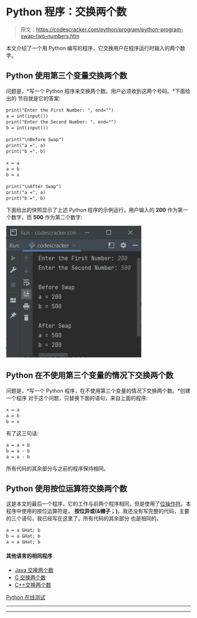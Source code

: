 # Python 程序：交换两个数

> 原文：<https://codescracker.com/python/program/python-program-swap-two-numbers.htm>

本文介绍了一个用 Python 编写的程序，它交换用户在程序运行时输入的两个数字。

## Python 使用第三个变量交换两个数

问题是，*写一个 Python 程序来交换两个数。用户必须收到这两个号码。*下面给出的 节目就是它的答案:

```
print("Enter the First Number: ", end="")
a = int(input())
print("Enter the Second Number: ", end="")
b = int(input())

print("\nBefore Swap")
print("a =", a)
print("b =", b)

x = a
a = b
b = x

print("\nAfter Swap")
print("a =", a)
print("b =", b)
```

下面给出的快照显示了上述 Python 程序的示例运行，用户输入的 **200** 作为第一个数字，而 **500** 作为第二个数字:

![python program swap two numbers](img/dde16fcfb98d5b5e4389721e0050e548.png)

## Python 在不使用第三个变量的情况下交换两个数

问题是，*写一个 Python 程序，在不使用第三个变量的情况下交换两个数。*创建一个程序 对于这个问题，只替换下面的语句，来自上面的程序:

```
x = a
a = b
b = x
```

有了这三句话:

```
a = a + b
b = a - b
a = a - b
```

所有代码的其余部分与之前的程序保持相同。

## Python 使用按位运算符交换两个数

这是本文的最后一个程序，它的工作与前两个程序相同，但是使用了[位操作符](/computer-fundamental/bitwise-operators.htm)。本程序中使用的按位运算符是， **按位异或(&帽子；)**。我还没有写完整的代码，主要的三个语句，我已经写在这里了。所有代码的其余部分 也是相同的。

```
a = a &Hat; b
b = a &Hat; b
a = a &Hat; b
```

#### 其他语言的相同程序

*   [Java 交换两个数](/java/program/java-program-swap-two-numbers.htm)
*   [C 交换两个数](/c/program/c-program-swap-two-numbers.htm)
*   [C++交换两个数](/cpp/program/cpp-program-swap-two-numbers.htm)

[Python 在线测试](/exam/showtest.php?subid=10)

* * *

* * *
